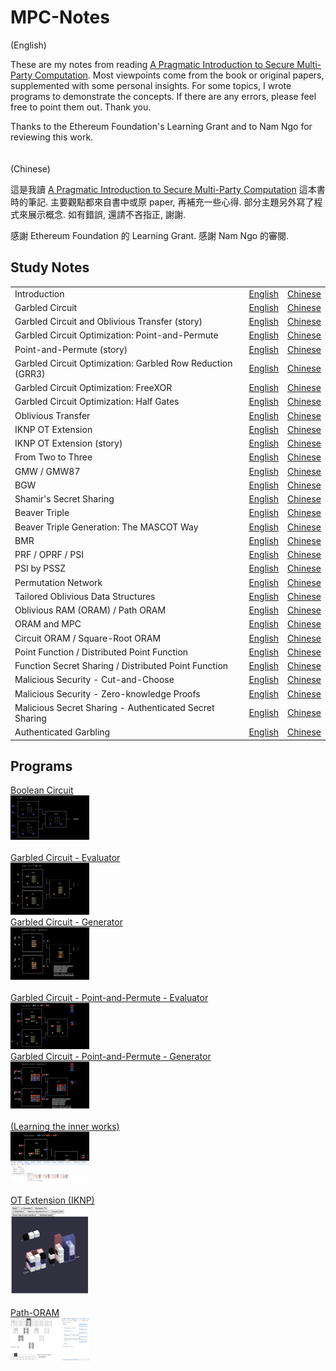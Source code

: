 # MPC-Notes

(English)

These are my notes from reading [A Pragmatic Introduction to Secure Multi-Party Computation](https://securecomputation.org/). Most viewpoints come from the book or original papers, supplemented with some personal insights. For some topics, I wrote programs to demonstrate the concepts. If there are any errors, please feel free to point them out. Thank you.

Thanks to the Ethereum Foundation's Learning Grant and to Nam Ngo for reviewing this work.
<br>
<br>
<br>
(Chinese)

這是我讀 [A Pragmatic Introduction to Secure Multi-Party Computation](https://securecomputation.org/) 這本書時的筆記. 主要觀點都來自書中或原 paper, 再補充一些心得. 部分主題另外寫了程式來展示概念. 如有錯誤, 還請不吝指正, 謝謝.

感謝 Ethereum Foundation 的 Learning Grant. 感謝 Nam Ngo 的審閱. 

## Study Notes

| | | |
|--|--|--|
| Introduction | [English](./MPC-Intro-en-US.md) | [Chinese](./MPC-Intro-zh-TW.md) |
| Garbled Circuit | [English](./Garbled-Circuit-en-US.md) | [Chinese](./Garbled-Circuit-zh-TW.md) |
| Garbled Circuit and Oblivious Transfer (story) | [English](./story-en-US.md) | [Chinese](./story-zh-TW.md) |
| Garbled Circuit Optimization: Point-and-Permute | [English](./Garbled-Circuit-Point-and-Permute-en-US.md) | [Chinese](./Garbled-Circuit-Point-and-Permute-zh-TW.md) |
| Point-and-Permute (story) | [English](./story-point-and-permute-en-US.md) | [Chinese](./story-point-and-permute-zh-TW.md) |
| Garbled Circuit Optimization: Garbled Row Reduction (GRR3) | [English](./Garbled-Circuit-Garbled-Row-Reduction-GRR3-en-US.md) | [Chinese](./Garbled-Circuit-Garbled-Row-Reduction-GRR3-zh-TW.md) |
| Garbled Circuit Optimization: FreeXOR | [English](./Garbled-Circuit-FreeXOR-en-US.md) | [Chinese](./Garbled-Circuit-FreeXOR-zh-TW.md) |
| Garbled Circuit Optimization: Half Gates | [English](./Garbled-Circuit-Half-Gates-en-US.md) | [Chinese](./Garbled-Circuit-Half-Gates-zh-TW.md) |
| Oblivious Transfer | [English](./Oblivious-Transfer-en-US.md) | [Chinese](./Oblivious-Transfer-zh-TW.md) |
| IKNP OT Extension | [English](./Oblivious-Transfer-IKNP-en-US.md) | [Chinese](./Oblivious-Transfer-IKNP-zh-TW.md) |
| IKNP OT Extension (story) | [English](./OT3D/story-OT-Extension-en-US.md) | [Chinese](./OT3D/story-OT-Extension-zh-TW.md) |
| From Two to Three | [English](./Two-to-Three-en-US.md) | [Chinese](./Two-to-Three-zh-TW.md) |
| GMW / GMW87 | [English](./GMW-en-US.md) | [Chinese](./GMW-zh-TW.md) |
| BGW | [English](./BGW-en-US.md) | [Chinese](./BGW-zh-TW.md) |
| Shamir's Secret Sharing | [English](./Shamir-Secret-Sharing-en-US.md) | [Chinese](./Shamir-Secret-Sharing-zh-TW.md) |
| Beaver Triple | [English](./Beaver-Triple-en-US.md) | [Chinese](./Beaver-Triple-zh-TW.md) |
| Beaver Triple Generation: The MASCOT Way | [English](./Beaver-Triple-Generation-MASCOT-en-US.md) | [Chinese](./Beaver-Triple-Generation-MASCOT-zh-TW.md) |
| BMR | [English](./BMR-en-US.md) | [Chinese](./BMR-zh-TW.md) |
| PRF / OPRF / PSI | [English](./PRF-OPRF-PSI-en-US.md) | [Chinese](./PRF-OPRF-PSI-zh-TW.md) |
| PSI by PSSZ | [English](./PSI-PSSZ-en-US.md) | [Chinese](./PSI-PSSZ-zh-TW.md) |
| Permutation Network | [English](./Permutation-Network-en-US.md) | [Chinese](./Permutation-Network-zh-TW.md) |
| Tailored Oblivious Data Structures | [English](./Tailored-Oblivious-Data-Structures-en-US.md) | [Chinese](./Tailored-Oblivious-Data-Structures-zh-TW.md) |
| Oblivious RAM (ORAM) / Path ORAM | [English](./ORAM-en-US.md) | [Chinese](./ORAM-zh-TW.md) |
| ORAM and MPC | [English](./ORAM-MPC-en-US.md) | [Chinese](./ORAM-MPC-zh-TW.md) |
| Circuit ORAM / Square-Root ORAM | [English](./Circuit-ORAM-Square-Root-ORAM-en-US.md) | [Chinese](./Circuit-ORAM-Square-Root-ORAM-zh-TW.md) |
| Point Function / Distributed Point Function | [English](./Point-Function-Distributed-Point-Function-en-US.md) | [Chinese](./Point-Function-Distributed-Point-Function-zh-TW.md) |
| Function Secret Sharing / Distributed Point Function | [English](./Function-Secret-Sharing-Distributed-Point-Function-en-US.md) | [Chinese](./Function-Secret-Sharing-Distributed-Point-Function-zh-TW.md) |
| Malicious Security - Cut-and-Choose | [English](./Malicious-Security-Cut-And-Choose-en-US.md) | [Chinese](./Malicious-Security-Cut-And-Choose-zh-TW.md) |
| Malicious Security - Zero-knowledge Proofs | [English](./Malicious-Security-Zero-Knowledge-Proofs-en-US.md) | [Chinese](./Malicious-Security-Zero-Knowledge-Proofs-zh-TW.md) |
| Malicious Secret Sharing - Authenticated Secret Sharing | [English](./Malicious-Security-Authenticated-Secret-Sharing-en-US.md) | [Chinese](./Malicious-Security-Authenticated-Secret-Sharing-zh-TW.md) |
| Authenticated Garbling | [English](./Malicious-Security-Authenticated-Garbling-en-US.md) | [Chinese](./Malicious-Security-Authenticated-Garbling-zh-TW.md) |

## Programs

<a href="https://lcamel.github.io/MPC-Notes/boolean-circuit.html">
Boolean Circuit<br>
<img src="images/boolean-circuit.png" alt="boolean-circuit.png" width="25%">
</a>
<br>
<br>


<a href="https://lcamel.github.io/MPC-Notes/garbled-circuit.html?startFrom=evaluator&w0=0&w3=1">
Garbled Circuit - Evaluator<br>
<img src="images/evaluator.png" alt="evaluator.png" width="25%">
</a>
<br>

<a href="https://lcamel.github.io/MPC-Notes/garbled-circuit.html">
Garbled Circuit - Generator<br>
<img src="images/generator.png" alt="generator.png" width="25%">
</a>
<br>
<br>


<a href="https://lcamel.github.io/MPC-Notes/garbled-circuit.html?startFrom=evaluator&w0=0&w3=1&pointAndPermute=1">
Garbled Circuit - Point-and-Permute - Evaluator<br>
<img src="images/point-and-permute-evaluator.png" alt="evaluator.png" width="25%">
</a>
<br>

<a href="https://lcamel.github.io/MPC-Notes/garbled-circuit.html?pointAndPermute=1">
Garbled Circuit - Point-and-Permute - Generator<br>
<img src="images/point-and-permute-generator.png" alt="generator.png" width="25%">
</a>
<br>
<br>


<a href="images/debug.png">
(Learning the inner works)<br>
<img src="images/debug.png" alt="debug.png" width="25%">
</a>
<br>
<br>

<a href="https://lcamel.github.io/MPC-Notes/OT3D/">
OT Extension (IKNP)<br>
<img src="images/OT-extension.png" alt="OT-extension.png" width="25%">
</a>
<br>
<br>

<a href="https://lcamel.github.io/MPC-Notes/Path-ORAM/Path-ORAM.html">
Path-ORAM<br>
<img src="images/Path-ORAM.png" alt="Path-ORAM.png" width="25%">
</a>
<br>
<br>